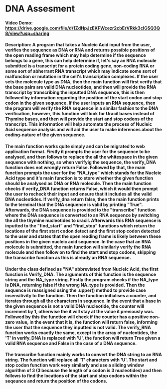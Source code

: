 # DNA Assesment
#### Video Demo:  <https://drive.google.com/file/d/1ZdHpJzEKFWcezr2cbErVRkk3clGSQ3Q8/view?usp=sharing>
#### Description: A program that takes a Nucleic Acid input from the user, verifies the sequence as DNA or RNA and returns possible positions of the open reading frame which may help determine if the sequence belongs to a gene, this can help determine if, let's say an RNA molecule submitted is a transcript for a protein coding gene, non-coding RNA or some sort of abherrant RNA transcript which may indicate some sort of malfunction or mutation in the cell's transcription complexes. If the user sets the molecule type as DNA, then the main function will first verify that the base pairs are valid DNA nucleotides, and then will provide the RNA transcript by transcribing the inputted DNA sequence, this is then followed by information regarding the position of the start codon and stop codon in the given sequence. If the user inputs an RNA sequence, then the program will verify the RNA sequence in a similar fashion to the DNA verification, however, this function will look for Uracil bases instead of Thymine bases, and then will provide the start and stop codons of the transcript. This information will help automate the process of Nucleic Acid sequence analysis and will aid the user to make inferences about the coding-nature of the given sequence.

#### The main function works quite simply and can be migrated to web application format. Firstly it prompts the user for the sequence to be analysed, and then follows to replace the all the whitespace in the given sequence with nothing, so when verifyig the sequence, the verify_DNA function does not wrongly return False. Followed by that, the main function prompts the user for the "NA_type" which stands for the Nucleic Acid type and it's main function is to store whether the given function should be analysed as DNA or RNA molecule. Then the main function checks if verify_DNA function returns False, which it would then prompt the user to recheck their input and ensure that it includes all the valid DNA nucleotides. If verify_dna return false, then the main function prints to the terminal that the DNA sequence is valid by printing "True". Afterwards, the DNA sequence is provided to the "transcribe" function where the DNA sequence is converted to an RNA sequence by switching the all the thymine nucleotides to uracil. Afterwards this RNA sequence is inputted to the "find_start" and "find_stop" functions which return the locations of the first start codon detect and the first stop codon detected to the user and states that the open reading frame is likely between these positions in the given nucleic acid sequence. In the case that an RNA molecule is submitted, the main function will similarly verify the RNA molecule and then follow on to find the start and stop codons, skipping the transcribe function as this is already an RNA sequence.

#### Under the class defined as "NA" abbreviated from Nucleic Acid, the first function is Verify_DNA. The arguments of this function is the sequence string and the NA_type string. Firstly the program checks if the NA_type is DNA, returning false if the wrong NA_type is provided. Then the sequence is reassigned using the .upper() method to provide case insensitivity to the function. Then the function initialises a counter, and iterates through all the characters in sequence. In the event that a base in the given sequence is not a valid DNA nucleotide, the counter will increment by 1, otherwise the it will stay at the value it previously was. Followed by this the function will check if the counter has a positive non-zero value, in the event that it is, the function will return false, informing the user that the sequence they inputted is not valid. The verify_RNA function works exactly the same, except in the array of nucleotides, the 'T' in verify_DNA is replaced with 'U', the function will return True given a valid RNA sequence and False in the case of a DNA sequence.

#### The transcribe function mainly works to convert the DNA string to an RNA string. The function will replace all 'T' characters with 'U'. The start and stop codon function work very similarly and use a sliding window algorithm of 3 (3 because the length of a codon is 3 nucleotides) and then follows to find the locations of the start and stop codons within the seqeunce and return the position of the codons.
